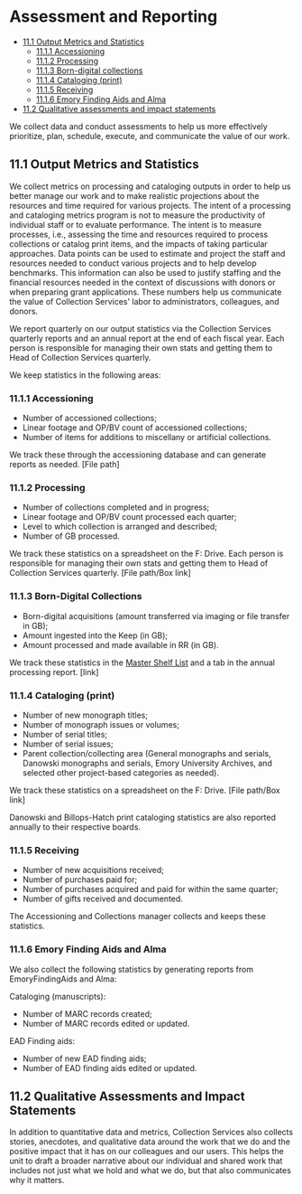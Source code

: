 # Assessment and Reporting

* [11.1 Output Metrics and Statistics](#111-output-metrics-and-statistics)
	* [11.1.1 Accessioning](#1111-accessioning)
	* [11.1.2 Processing](#1112-processing)
	* [11.1.3 Born-digital collections](#1113-born-digital-collections)
	* [11.1.4 Cataloging (print)](#1114-cataloging-print)
	* [11.1.5 Receiving](#1115-receiving)
	* [11.1.6 Emory Finding Aids and Alma](#1116-emory-finding-aids-and-alma)
* [11.2 Qualitative assessments and impact statements](#112-qualitative-assessments-and-impact-statements)

We collect data and conduct assessments to help us more effectively prioritize, plan, schedule, execute, and communicate the value of our work.   

## 11.1 Output Metrics and Statistics

We collect metrics on processing and cataloging outputs in order to help us better manage our work and to make realistic projections about the resources and time required for various projects.  The intent of a processing and cataloging metrics program is not to measure the productivity of individual staff or to evaluate performance. The intent is to measure processes, i.e., assessing the time and resources required to process collections or catalog print items, and the impacts of taking particular approaches. Data points can be used to estimate and project the staff and resources needed to conduct various projects and to help develop benchmarks. This information can also be used to justify staffing and the financial resources needed in the context of discussions with donors or when preparing grant applications. These numbers help us communicate the value of Collection Services' labor to administrators, colleagues, and donors.  

We report quarterly on our output statistics via the Collection Services quarterly reports and an annual report at the end of each fiscal year. Each person is responsible for managing their own stats and getting them to Head of Collection Services quarterly.

We keep statistics in the following areas:  

### 11.1.1 Accessioning

* Number of accessioned collections;
* Linear footage and OP/BV count of accessioned collections;
* Number of items for additions to miscellany or artificial collections.

We track these through the accessioning database and can generate reports as needed. [File path] 

### 11.1.2 Processing

* Number of collections completed and in progress;
* Linear footage and OP/BV count processed each quarter;
* Level to which collection is arranged and described;
* Number of GB processed.

We track these statistics on a spreadsheet on the F: Drive.  Each person is responsible for managing their own stats and getting them to Head of Collection Services quarterly.  [File path/Box link] 

### 11.1.3 Born-Digital Collections

* Born-digital acquisitions (amount transferred via imaging or file transfer in GB);
* Amount ingested into the Keep (in GB);
* Amount processed and made available in RR (in GB). 

We track these statistics in the [Master Shelf List](https://emory.box.com/s/zxb8uqgc2kl8vqwn6p6316k9bezq9nvm) and a tab in the annual processing report. [link] 

### 11.1.4 Cataloging (print)

* Number of new monograph titles;
* Number of monograph issues or volumes;
* Number of serial titles;
* Number of serial issues;
* Parent collection/collecting area (General monographs and serials, Danowski monographs and serials, Emory University Archives, and selected other project-based categories as needed).

We track these statistics on a spreadsheet on the F: Drive. [File path/Box link] 

Danowski and Billops-Hatch print cataloging statistics are also reported annually to their respective boards. 

### 11.1.5 Receiving

* Number of new acquisitions received;
* Number of purchases paid for;
* Number of purchases acquired and paid for within the same quarter;
* Number of gifts received and documented.

The Accessioning and Collections manager collects and keeps these statistics. 

### 11.1.6 Emory Finding Aids and Alma

We also collect the following statistics by generating reports from EmoryFindingAids and Alma:

Cataloging (manuscripts):

* Number of MARC records created;
* Number of MARC records edited or updated.

EAD Finding aids:

* Number of new EAD finding aids;
* Number of EAD finding aids edited or updated.

## 11.2 Qualitative Assessments and Impact Statements

In addition to quantitative data and metrics, Collection Services also collects stories, anecdotes, and qualitative data around the work that we do and the positive impact that it has on our colleagues and our users.  This helps the unit to draft a broader narrative about our individual and shared work that includes not just what we hold and what we do, but that also communicates why it matters.    



